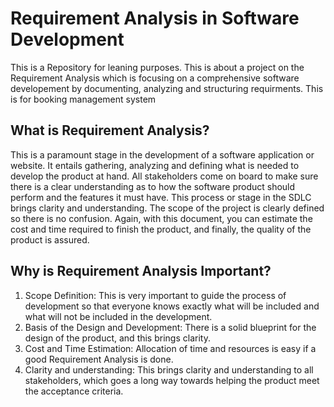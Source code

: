 # Requirement Analysis in Software Development

This is a Repository for leaning purposes. This is about a project on the Requirement Analysis which is focusing on a comprehensive software developement by documenting, analyzing and structuring requirments. This is for booking management system

## What is Requirement Analysis?
This is a paramount stage in the development of a software application or website. It entails gathering, analyzing and defining what is needed to develop the product at hand. All stakeholders come on board to make sure there is a clear understanding as to how the software product should perform and the features it must have.
This process or stage in the SDLC brings clarity and understanding. The scope of the project is clearly defined so there is no confusion. Again, with this document, you can estimate the cost and time required to finish the product, and finally, the quality of the product is assured.

## Why is Requirement Analysis Important?
1. Scope Definition: This is very important to guide the process of development so that everyone knows exactly what will be included and what will not be included in the development.
2. Basis of the Design and Development: There is a solid blueprint for the design of the product, and this brings clarity.
3. Cost and Time Estimation: Allocation of time and resources is easy if a good Requirement Analysis is done.
4. Clarity and understanding: This brings clarity and understanding to all stakeholders, which goes a long way towards helping the product meet the acceptance criteria.